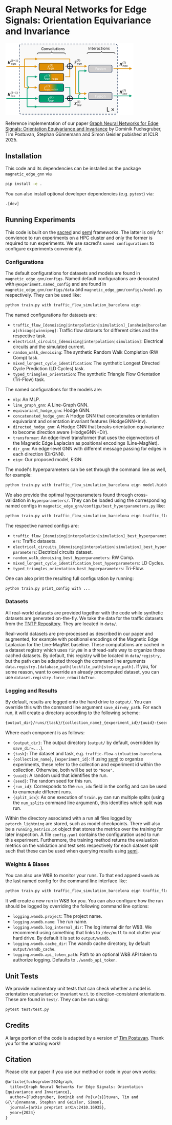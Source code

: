 # Graph Neural Networks for Edge Signals: Orientation Equivariance and Invariance
<img src="overview.png" width="400">

Reference implementation of our paper [Graph Neural Networks for Edge Signals: Orientation Equivariance and Invariance](https://scholar.google.com/citations?view_op=view_citation&hl=en&user=K-egQS0AAAAJ&citation_for_view=K-egQS0AAAAJ:9yKSN-GCB0IC) by Dominik Fuchsgruber, Tim Postuvan, Stephan Günnemann and Simon Geisler pubished at ICLR 2025.


## Installation

This code and its dependencies can be installed as the package `magnetic_edge_gnn` via

```bash
pip install -e .
```

You can also install optional developer dependencies (e.g. `pytest`) via:

```bash
.[dev]
```

## Running Experiments

This code is built on the [sacred](https://sacred.readthedocs.io/en/stable/) and [seml](https://github.com/TUM-DAML/seml/tree/master) frameworks. The latter is only for convience to run experiments on a HPC cluster and only the former is required to run experiments. We use sacred's `named configurations` to configure experiments conveniently.

### Configurations

The default configurations for datasets and models are found in `magnetic_edge_gnn/configs`. Named default configurations are decorated with `@experiment.named_config` and are found in `magnetic_edge_gnn/configs/data` and `magnetic_edge_gnn/configs/model.py` respectively. They can be used like:

```bash
python train.py with traffic_flow_simulation_barcelona eign
```

The named configurations for datasets are:
- `traffic_flow_[denoising|interpolation|simulation]_[anaheim|barcelona|chicago|winnipeg]`: Traffic flow datasets for different cities and the respective task.
- `electrical_circuits_[denoising|interpolation|simulation]`: Electrical circuits and the simulated current.
- `random_walk_denoising`: The synthetic Random Walk Completion (RW Comp) task.
- `mixed_longest_cycle_identification`: The synthetic Longest Directed Cycle Prediction (LD Cycles) task.
- `typed_triangles_orientation`: The synthetic Triangle Flow Orientation (Tri-Flow) task.

The named configurations for the models are:
- `mlp`: An MLP.
- `line_graph_gnn`: A Line-Graph GNN.
- `equivariant_hodge_gnn`: Hodge GNN.
- `concatenated_hodge_gnn`: A Hodge GNN that concatenates orientation equivariant and orientation invariant features (HodgeGNN+Inv).
- `directed_hodge_gnn`: A Hodge GNN that breaks orientation equivariance to become direction aware (HodgeGNN+Dir).
- `transformer`: An edge-level transformer that uses the eigenvectors of the Magnetic Edge Laplacian as positional encodings (Line-MagNet).
- `dir_gnn`: An edge-level GNN with different message passing for edges in each direction (DirGNN).
- `eign`: Our proposed model, EIGN.

The model's hyperparameters can be set through the command line as well, for example:

```bash
python train.py with traffic_flow_simulation_barcelona eign model.hidden_dim=32 model.num_layers=8 optimization.lr=0.003
```

We also provide the optimal hyperparameters found through cross-validation in `hyperparameters/`. They can be loaded using the corresponding named configs in `magnetic_edge_gnn/configs/best_hyperparameters.py` like:


```bash
python train.py with traffic_flow_simulation_barcelona eign traffic_flow_simulation_best_hyperparameters
```

The respective named configs are:
- `traffic_flow_[denoising|interpolation|simulation]_best_hyperparameters`: Traffic datasets.
- `electrical_circuits_[denoising|interpolation|simulation]_best_hyperparameters`: Electrical circuits dataset.
- `random_walk_denoising_best_hyperparameters`: RW Comp.
- `mixed_longest_cycle_identification_best_hyperparameters`: LD Cycles.
- `typed_triangles_orientation_best_hyperparameters`: Tri-Flow.


One can also print the resulting full configuration by running:

```bash
python train.py print_config with ...
```

### Datasets

All real-world datasets are provided together with the code while synthetic datasets are generated on-the-fly. We take the data for the traffic datasets from the [TNTP Repository](https://github.com/bstabler/TransportationNetworks). They are located in `data/`.

Real-world datasets are pre-processed as described in our paper and augmented, for example with positional encodings of the Magnetic Edge Laplacian for the Line-MagNet baseline. These computations are cached in a dataset registry which uses `TinyDB` in a thread-safe way to organize these cached datasets. By default, this registry will be located in `data/registry`, but the path can be adapted through the command line arguments `data.registry.[database_path|lockfile_path|storage_path]`. If you, for some reason, want to override an already precomputed dataset, you can use `dataset.registry.force_rebuild=True`.

### Logging and Results

By default, results are logged onto the hard drive to `output/`. You can override this with the command line argument `save_dir=my_path`. For each run, it will create a directory according to the following scheme:

```bash
{output_dir}/runs/{task}/{collection_name}_{experiment_id}/{uuid}-{seed}/{run_id}/{split_id}/
```

Where each component is as follows:
- `{output_dir}`: The output directory (`output/` by default, overridden by `save_dir=...`).
- `{task}`: The dataset and task, e.g. `traffic-flow-simluation-barcelona`.
- `{collection_name}`, `{experiment_id}`: If using [seml](https://github.com/TUM-DAML/seml/tree/master) to organize experiments, these refer to the collection and experiment id within the collection. Otherwise, both will be set to `"None"`.
- `{uuid}`: A random uuid that identifies the run.
- `{seed}`: The random seed for this run.
- `{run_id}`: Corresponds to the `run_idx` field in the config and can be used to enumerate different runs.
- `{split_idx}`: As one execution of `train.py` can run multiple splits (using the `num_splits` command line argument), this identifies which split was run.

Within the directory associated with a run all files logged by `pytorch_lightning` are stored, such as model checkpoints. There will also be a `running_metrics.pt` object that stores the metrics over the training for later inspection. A file `config.yaml` contains the configuration used to run this experiment. Furthermore, the training method returns the evaluation metrics on the validation and test sets respectively for each dataset split such that these can be used when querying results using [seml](https://github.com/TUM-DAML/seml/tree/master).


### Weights & Biases

You can also use W&B to monitor your runs. To that end append `wandb` as the last named config for the command line interface like:

```bash
python train.py with traffic_flow_simulation_barcelona eign traffic_flow_simulation_best_hyperparameters wandb
```

It will create a new run in W&B for you. You can also configure how the run should be logged by overriding the following command line options:

- `logging.wandb.project`: The project name.
- `logging.wandb.name`: The run name.
- `logging.wandb.log_internal_dir`: The log internal dir for W&B. We recommend using something that links to `/dev/null` to not clutter your hard drive. By default it is set to `output/wandb`.
- `logging.wandb.cache_dir`: The wandb cache directory, by default `output/wandb_cache`.
- `logging.wandb.api_token_path`: Path to an optional W&B API token to authorize logging. Defaults to `./wandb_api_token`.

## Unit Tests

We provide rudimentary unit tests that can check whether a model is orientation equivariant or invariant w.r.t. to direction-consistent orientations. These are found in `test/`. They can be run using:

```bash
pytest test/test.py
```


## Credits

A large portion of the code is adapted by a version of [Tim Postuvan](https://github.com/timpostuvan). Thank you for the amazing work!

## Citation
Please cite our paper if you use our method or code in your own works:
```
@article{fuchsgruber2024graph,
  title={Graph Neural Networks for Edge Signals: Orientation Equivariance and Invariance},
  author={Fuchsgruber, Dominik and Po{\v{s}}tuvan, Tim and G{\"u}nnemann, Stephan and Geisler, Simon},
  journal={arXiv preprint arXiv:2410.16935},
  year={2024}
}
```